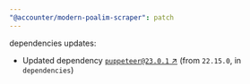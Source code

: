 ```yaml
---
"@accounter/modern-poalim-scraper": patch
---
```

dependencies updates:
  - Updated dependency [`puppeteer@23.0.1` ↗︎](https://www.npmjs.com/package/puppeteer/v/23.0.1) (from `22.15.0`, in `dependencies`)
